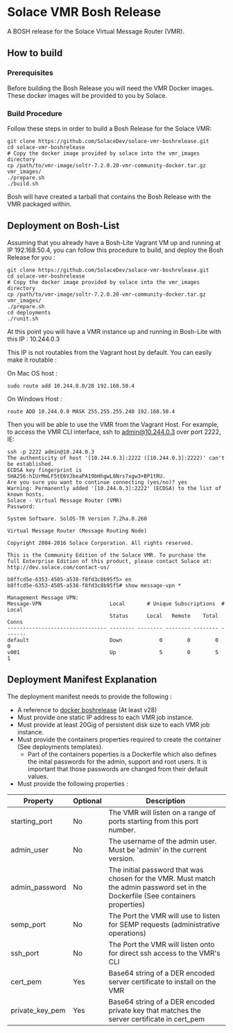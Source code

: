 # Solace VMR Bosh Release

A BOSH release for the Solace Virtual Message Router (VMR).

## How to build

### Prerequisites 

Before building the Bosh Release you will need the VMR Docker images.  These docker images will be provided to you by
Solace.

### Build Procedure

Follow these steps in order to build a Bosh Release for the Solace VMR:

```
git clone https://github.com/SolaceDev/solace-vmr-boshrelease.git
cd solace-vmr-boshrelease
# Copy the docker image provided by solace into the vmr_images directory
cp /path/to/vmr-image/soltr-7.2.0.20-vmr-community-docker.tar.gz vmr_images/
./prepare.sh
./build.sh
```

Bosh will have created a tarball that contains the Bosh Release with the VMR packaged within.

## Deployment on Bosh-List 

Assuming that you already have a Bosh-Lite Vagrant VM up and running at IP 192.168.50.4, you can follow this procedure
to build, and deploy the Bosh Release for you :

```
git clone https://github.com/SolaceDev/solace-vmr-boshrelease.git
cd solace-vmr-boshrelease
# Copy the docker image provided by solace into the vmr_images directory
cp /path/to/vmr-image/soltr-7.2.0.20-vmr-community-docker.tar.gz vmr_images/
./prepare.sh
cd deployments
./runit.sh
```

At this point you will have a VMR instance up and running in Bosh-Lite with this IP : 10.244.0.3

This IP is not routables from the Vagrant host by default.  You can easily make it routable :
 
On Mac OS host :
```
sudo route add 10.244.0.0/28 192.168.50.4
```

On Windows Host :
```
route ADD 10.244.0.0 MASK 255.255.255.240 192.168.50.4
```

Then you will be able to use the VMR from the Vagrant Host.  For example, to access the VMR CLI interface, ssh to
admin@10.244.0.3 over port 2222, IE:
```
ssh -p 2222 admin@10.244.0.3
The authenticity of host '[10.244.0.3]:2222 ([10.244.0.3]:2222)' can't be established.
ECDSA key fingerprint is SHA256:hIUrMmLF5tE6VJbeaPA19bHhgwL8Nrs7xgw3+BP1tRU.
Are you sure you want to continue connecting (yes/no)? yes
Warning: Permanently added '[10.244.0.3]:2222' (ECDSA) to the list of known hosts.
Solace - Virtual Message Router (VMR)
Password:

System Software. SolOS-TR Version 7.2ha.0.260

Virtual Message Router (Message Routing Node)

Copyright 2004-2016 Solace Corporation. All rights reserved.

This is the Community Edition of the Solace VMR. To purchase the
full Enterprise Edition of this product, please contact Solace at:
http://dev.solace.com/contact-us/

b8ffcd5e-6353-4505-a538-f8fd3c8b95f5> en
b8ffcd5e-6353-4505-a538-f8fd3c8b95f5# show message-vpn *

Management Message VPN:
Message-VPN                      Local       # Unique Subscriptions  # Local
                                 Status      Local   Remote    Total   Conns
-------------------------------- -------- -------- -------- -------- -------
default                          Down            0        0        0       0
v001                             Up              5        0        5       1
```


## Deployment Manifest Explanation

The deployment manifest needs to provide the following :
* A reference to [docker boshrelease](https://github.com/cloudfoundry-community/docker-boshrelease) (At least v28)
* Must provide one static IP address to each VMR job instance.
* Must provide at least 20Gig of persistent disk size to each VMR job instance.
* Must provide the containers properties required to create the container (See deployments templates).
  * Part of the containers poperties is a Dockerfile which also defines the inital passwords for the admin, support and root users.  It is important that those passwords are changed from their default values.
* Must provide the following properties :

| Property      | Optional | Description |
| --- | --- | --- |
| starting_port   | No | The VMR will listen on a range of ports starting from this port number. |
| admin_user      | No | The username of the admin user.  Must be 'admin' in the current version. |
| admin_password  | No | The initial password that was chosen for the VMR.  Must match the admin password set in the Dockerfile (See containers properties) |
| semp_port       | No | The Port the VMR will use to listen for SEMP requests (administrative operations) |
| ssh_port        | No | The Port the VMR will listen onto for direct ssh access to the VMR's CLI |
| cert_pem        | Yes | Base64 string of a DER encoded server certificate to install on the VMR |
| private_key_pem | Yes | Base64 string of a DER encoded private key that matches the server certificate in cert_pem |
